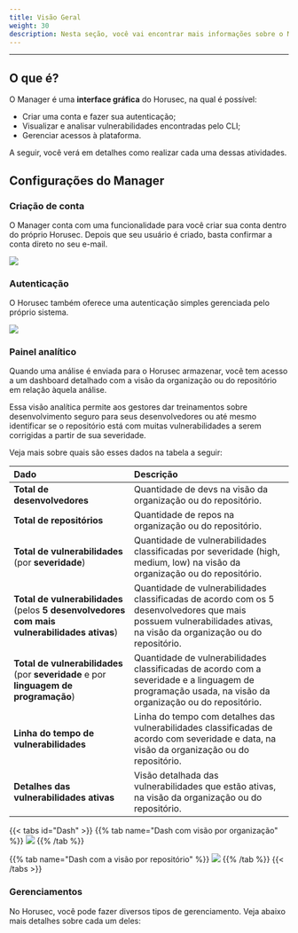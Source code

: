 ```yaml
---
title: Visão Geral
weight: 30
description: Nesta seção, você vai encontrar mais informações sobre o Manager do Horusec.
---
```


---

## O que é?

O Manager é uma **interface gráfica** do Horusec, na qual é possível:

* Criar uma conta e fazer sua autenticação; 
* Visualizar e analisar vulnerabilidades encontradas pelo CLI;
* Gerenciar acessos à plataforma. 

A seguir, você verá em detalhes como realizar cada uma dessas atividades.

## Configurações do Manager


### Criação de conta

O Manager conta com uma funcionalidade para você criar sua conta dentro do próprio Horusec. Depois que seu usuário é criado, basta confirmar a conta direto no seu e-mail. 

![](/docs/ptbr/web/services/manager/introduction/1-login.png)

### Autenticação

O Horusec também oferece uma autenticação simples gerenciada pelo próprio sistema.

![](/docs/ptbr/web/services/manager/introduction/2-login-empty.png)

### Painel analítico

Quando uma análise é enviada para o Horusec armazenar, você tem acesso a um dashboard detalhado com a visão da organização ou do repositório em relação àquela análise. 

Essa visão analítica permite aos gestores dar treinamentos sobre desenvolvimento seguro para seus desenvolvedores ou até mesmo identificar se o repositório está com muitas vulnerabilidades a serem corrigidas a partir de sua severidade.

Veja mais sobre quais são esses dados na tabela a seguir:

| Dado | Descrição |
| :--- | :--- |
| **Total de desenvolvedores** | Quantidade de devs na visão da organização ou do repositório. |
| **Total de repositórios** | Quantidade de repos na organização ou do repositório. |
| **Total de vulnerabilidades**  \(por **severidade**\) | Quantidade de vulnerabilidades classificadas por severidade \(high, medium, low\) na visão da organização ou do repositório. |
| **Total de vulnerabilidades**  \(pelos **5 desenvolvedores com mais vulnerabilidades ativas**\) | Quantidade de vulnerabilidades classificadas de acordo com os 5 desenvolvedores que mais possuem vulnerabilidades ativas, na visão da organização ou do repositório. |
| **Total de vulnerabilidades** \(por **severidade** e por **linguagem de programação**\) | Quantidade de vulnerabilidades classificadas de acordo com a severidade e a linguagem de programação usada, na visão da organização ou do repositório. |
| **Linha do tempo de vulnerabilidades** | Linha do tempo com detalhes das vulnerabilidades classificadas de acordo com severidade e data, na visão da organização ou do repositório. |
| **Detalhes das vulnerabilidades ativas**  | Visão detalhada das vulnerabilidades que estão ativas, na visão da organização ou do repositório.  |

{{< tabs id="Dash" >}}
{{% tab name="Dash com visão por organização" %}}
![](/docs/ptbr/web/services/manager/introduction/3-dashboard-organization.gif)
{{% /tab %}}

{{% tab name="Dash com a visão por repositório" %}}
![](/docs/ptbr/web/services/manager/introduction/4-dashboard-repository.gif)
{{% /tab %}}
{{< /tabs >}}

### Gerenciamentos

No Horusec, você pode fazer diversos tipos de gerenciamento. Veja abaixo mais detalhes sobre cada um deles:
